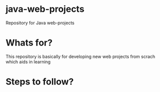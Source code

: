 # java-web-projects
Repository for Java web-projects

# Whats for?
This repository is basically for developing new web projects from scrach which aids in learning

# Steps to follow?

